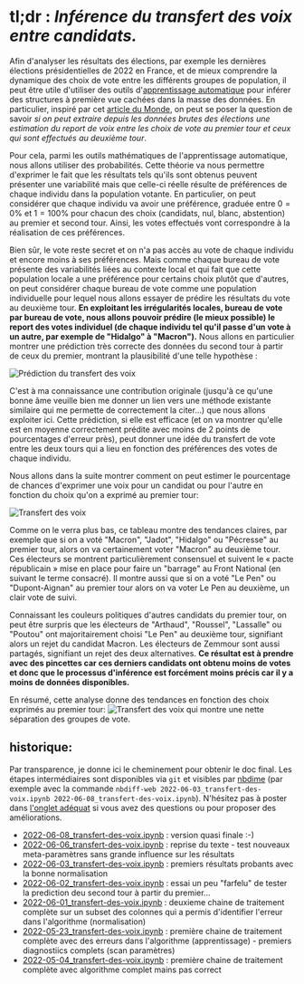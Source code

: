 # tl;dr : *Inférence du transfert des voix entre candidats.*


Afin d'analyser les résultats des élections, par exemple les dernières élections présidentielles de 2022 en France, et de mieux comprendre la dynamique des choix de vote entre les différents groupes de population, il peut être utile d'utiliser des outils d'[apprentissage automatique](https://fr.wikipedia.org/wiki/Apprentissage_automatique) pour inférer des structures à première vue cachées dans la masse des données. En particulier, inspiré par cet [article du Monde](https://www.lemonde.fr/les-decodeurs/article/2022/05/04/election-presidentielle-2022-quels-reports-de-voix-entre-les-deux-tours_6124672_4355770.html), on peut se poser la question de savoir *si on peut extraire depuis les données brutes des élections une estimation du report de voix entre les choix de vote au premier tour et ceux qui sont effectués au deuxième tour*.

Pour cela, parmi les outils mathématiques de l'apprentissage automatique, nous allons utiliser des probabilités. Cette théorie va nous permettre d'exprimer le fait que les résultats tels qu'ils sont obtenus peuvent présenter une variabilité mais que celle-ci réelle résulte de préférences de chaque individu dans la population votante. En particulier, on peut considérer que chaque individu va avoir une préférence, graduée entre $0=0\%$ et $1=100\%$ pour chacun des choix (candidats, nul, blanc, abstention) au premier et second tour. Ainsi, les votes effectués vont correspondre à la réalisation de ces préférences. 

Bien sûr, le vote reste secret et on n'a pas accès au vote de chaque individu et encore moins à ses préférences. Mais comme chaque bureau de vote présente des variabilités liées au contexte local et qui fait que cette population locale a une préférence pour certains choix plutôt que d'autres, on peut considérer chaque bureau de vote comme une population individuelle pour lequel nous allons essayer de prédire les résultats du vote au deuxième tour. **En exploitant les irrégularités locales, bureau de vote par bureau de vote, nous allons pouvoir prédire (le mieux possible) le report des votes individuel (de chaque individu tel qu'il passe d'un vote à un autre, par exemple de "Hidalgo" à "Macron").** Nous allons en particulier montrer une prédiction très correcte des données du second tour à partir de ceux du premier, montrant la plausibilité d'une telle hypothèse :

![Prédiction du transfert des voix](https://raw.githubusercontent.com/laurentperrinet/2022-05-04_transfert-des-voix/main/2022-06-08_prediction_transfert-des-voix_bce.png "Prédiction du transfert des voix")

C'est à ma connaissance une contribution originale (jusqu'à ce qu'une bonne âme veuille bien me donner un lien vers une méthode existante similaire qui me permette de correctement la citer...) que nous allons exploiter ici. Cette prédiction, si elle est efficace (et on va montrer qu'elle est en moyenne correctement prédite avec moins de 2 points de pourcentages d'erreur près), peut donner une idée du transfert de vote entre les deux tours qui a lieu en fonction des préférences des votes de chaque individu.

Nous allons dans la suite montrer comment on peut estimer le pourcentage de chances d'exprimer une voix pour un candidat ou pour l'autre en fonction du choix qu'on a exprimé au premier tour:

![Transfert des voix](https://raw.githubusercontent.com/laurentperrinet/2022-05-04_transfert-des-voix/main/2022-06-06_transfert-des-voix.png "Transfert des voix")

Comme on le verra plus bas, ce tableau montre des tendances claires, par exemple que si on a voté "Macron", "Jadot", "Hidalgo" ou "Pécresse" au premier tour, alors on va certainement voter "Macron" au deuxième tour. Ces électeurs se montrent particulièrement consensuel et suivent le « pacte républicain » mise en place pour faire un "barrage" au Front National (en suivant le terme consacré). Il montre aussi que si on a voté "Le Pen" ou "Dupont-Aignan" au premier tour alors on va voter Le Pen au deuxième, un clair vote de suivi.

Connaissant les couleurs politiques d'autres candidats du premier tour, on peut être surpris que les électeurs de "Arthaud", "Roussel", "Lassalle" ou "Poutou" ont majoritairement choisi "Le Pen" au deuxième tour, signifiant alors un rejet du candidat Macron. Les électeurs de Zemmour sont aussi partagés, signifiant un rejet des deux alternatives. **Ce résultat est à prendre avec des pincettes car ces derniers candidats ont obtenu moins de votes et donc que le processus d'inférence est forcément moins précis car il y a moins de données disponibles.** 

En résumé, cette analyse donne des tendances en fonction des choix exprimés au premier tour:
![Transfert des voix](https://raw.githubusercontent.com/laurentperrinet/2022-05-04_transfert-des-voix/main/2022-06-06_transfert-des-voix_tendances.png "Tendances présidentielle 2022")
qui montre une nette séparation des groupes de vote.

## historique:

Par transparence, je donne ici le cheminement pour obtenir le doc final. Les étapes intermédiaires sont disponibles via `git` et visibles par [nbdime](https://nbdime.readthedocs.io/en/latest/) (par exemple avec la commande `nbdiff-web 2022-06-03_transfert-des-voix.ipynb 2022-06-08_transfert-des-voix.ipynb`). N'hésitez pas à poster dans [l'onglet adéquat](https://github.com/laurentperrinet/2022-05-04_transfert-des-voix/issues) si vous avez des questions ou pour proposer des améliorations.

* [2022-06-08_transfert-des-voix.ipynb](https://github.com/laurentperrinet/2022-05-04_transfert-des-voix/blob/main/2022-06-08_transfert-des-voix.ipynb) : version quasi finale :-)
* [2022-06-06_transfert-des-voix.ipynb](https://github.com/laurentperrinet/2022-05-04_transfert-des-voix/blob/main/2022-06-06_transfert-des-voix.ipynb) : reprise du texte - test nouveaux meta-paramètres sans grande influence sur les résultats
* [2022-06-03_transfert-des-voix.ipynb](https://github.com/laurentperrinet/2022-05-04_transfert-des-voix/blob/main/2022-06-03_transfert-des-voix.ipynb) : premiers résultats probants avec la bonne normalisation
* [2022-06-02_transfert-des-voix.ipynb](https://github.com/laurentperrinet/2022-05-04_transfert-des-voix/blob/main/2022-06-02_transfert-des-voix.ipynb) : essai un peu "farfelu" de tester la prediction deu second tour à partir du premier...
* [2022-06-01_transfert-des-voix.ipynb](https://github.com/laurentperrinet/2022-05-04_transfert-des-voix/blob/main/2022-06-01_transfert-des-voix.ipynb) : deuxieme chaine de traitement complète sur un subset des colonnes qui a permis d'identifier l'erreur dans l'algorithme (normalisation)
* [2022-05-23_transfert-des-voix.ipynb](https://github.com/laurentperrinet/2022-05-04_transfert-des-voix/blob/main/2022-05-23_transfert-des-voix.ipynb) : première chaine de traitement complète avec des erreurs dans l'algorithme (apprentissage) - premiers diagnostiics complets (scan paramètres)
* [2022-05-04_transfert-des-voix.ipynb](https://github.com/laurentperrinet/2022-05-04_transfert-des-voix/blob/main/2022-05-04_transfert-des-voix.ipynb) : première chaine de traitement complète avec algorithme complet mains pas correct
